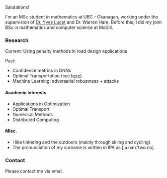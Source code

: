 Salutations! 

I'm an MSc student in mathematics at UBC - Okanagan, working under the supervision of [Dr. Yves Lucet](https://people.ok.ubc.ca/ylucet/) and Dr. Warren Hare.
Before this, I did my joint BSc in mathematics and computer science at McGill.

### Research

Current: Using penalty methods in road design applications

Past:
- Confidence metrics in DNNs
- Optimal Transportation (see [here](https://link.springer.com/article/10.1007/s10915-020-01143-x))
- Machine Learning: adversarial robustness + attacks

#### Academic Interests
- Applications in Optimization
- Optimal Transport
- Numerical Methods
- Distributed Computing

#### Misc.
- I like tinkering and the outdoors (mainly through skiing and cycling).
- The pronunciation of my surname is written in IPA as [ja.nan.'two.no].

### Contact
Please contact me via email.
